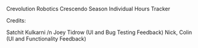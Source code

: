 Crevolution Robotics Crescendo Season Individual Hours Tracker

Credits:

Satchit Kulkarni /n
Joey Tidrow (UI and Bug Testing Feedback)
Nick, Colin (UI and Functionality Feedback)
